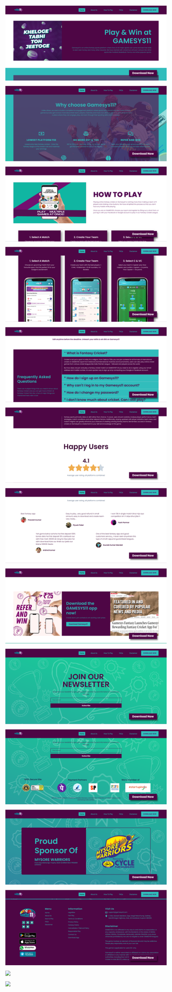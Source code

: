 ![](https://github.com/subham99saha/online-fantasy-cricket-website/blob/main/snaps/gamesys11.com_.png)

![](https://github.com/subham99saha/online-fantasy-cricket-website/blob/main/snaps/gamesys11.com_%20(1).png)

![](https://github.com/subham99saha/online-fantasy-cricket-website/blob/main/snaps/gamesys11.com_%20(2).png)

![](https://github.com/subham99saha/online-fantasy-cricket-website/blob/main/snaps/gamesys11.com_%20(3).png)

![](https://github.com/subham99saha/online-fantasy-cricket-website/blob/main/snaps/gamesys11.com_%20(4).png)

![](https://github.com/subham99saha/online-fantasy-cricket-website/blob/main/snaps/gamesys11.com_%20(5).png)

![](https://github.com/subham99saha/online-fantasy-cricket-website/blob/main/snaps/gamesys11.com_%20(6).png)

![](https://github.com/subham99saha/online-fantasy-cricket-website/blob/main/snaps/gamesys11.com_%20(7).png)

![](https://github.com/subham99saha/online-fantasy-cricket-website/blob/main/snaps/gamesys11.com_%20(8).png)

![](https://github.com/subham99saha/online-fantasy-cricket-website/blob/main/snaps/gamesys11.com_%20(9).png)

![](https://github.com/subham99saha/online-fantasy-cricket-website/blob/main/snaps/gamesys11.com_%20(10).png)

![](https://github.com/subham99saha/online-fantasy-cricket-website/blob/main/snaps/gamesys11.com_%20(11).png)

![](https://github.com/subham99saha/online-fantasy-cricket-website/blob/main/snaps/gamesys11.com_%20(12).png)

![](https://github.com/subham99saha/online-fantasy-cricket-website/blob/main/snaps/gamesys11.com_%20(13).png)
